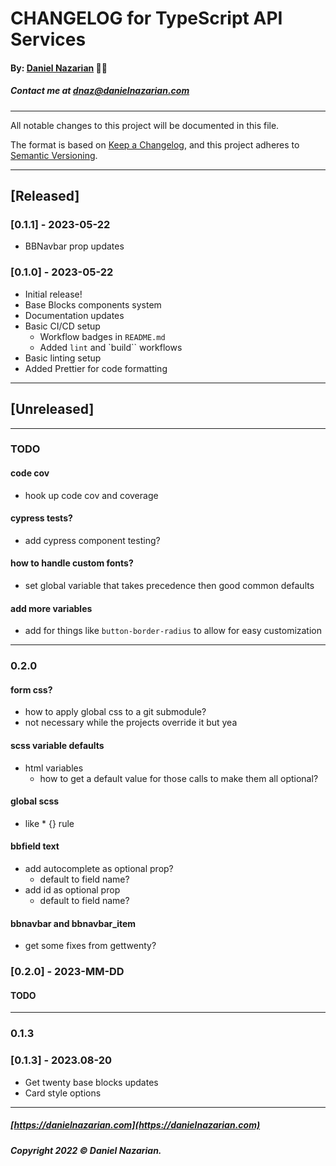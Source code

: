 # CHANGELOG for TypeScript API Services
#### By: [Daniel Nazarian](https://danielnazarian) 🐧👹
##### Contact me at <dnaz@danielnazarian.com>

-------------------------------------------------------

All notable changes to this project will be documented in this file.

The format is based on [Keep a Changelog](https://keepachangelog.com/en/1.0.0/),
and this project adheres to [Semantic Versioning](https://semver.org/spec/v2.0.0.html).


-------------------------------------------------------

## [Released]

### [0.1.1] - 2023-05-22
- BBNavbar prop updates


### [0.1.0] - 2023-05-22
- Initial release!
- Base Blocks components system
- Documentation updates
- Basic CI/CD setup
  - Workflow badges in `README.md`
  - Added `lint` and `build`` workflows
- Basic linting setup
- Added Prettier for code formatting



-------------------------------------------------------

## [Unreleased]

-------------------------------------------------------
### TODO

#### code cov
- hook up code cov and coverage


#### cypress tests?
- add cypress component testing?


#### how to handle custom fonts?
- set global variable that takes precedence then good common defaults


#### add more variables
- add for things like `button-border-radius` to allow for easy customization

----
### 0.2.0


#### form css?
- how to apply global css to a git submodule?
- not necessary while the projects override it but yea


#### scss variable defaults
- html variables
  - how to get a default value for those calls to make them all optional?


#### global scss
- like * {} rule

#### bbfield text
- add autocomplete as optional prop?
  - default to field name?
- add id as optional prop
  - default to field name?


#### bbnavbar and bbnavbar_item
- get some fixes from gettwenty?


### [0.2.0] - 2023-MM-DD
#### TODO

----
### 0.1.3


### [0.1.3] - 2023.08-20
- Get twenty base blocks updates
- Card style options

-------------------------------------------------------

##### [https://danielnazarian.com](https://danielnazarian.com)
##### Copyright 2022 © Daniel Nazarian.

